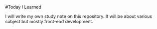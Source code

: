 #Today I Learned

I will write my own study note on this repository. 
It will be about various subject but mostly front-end development.